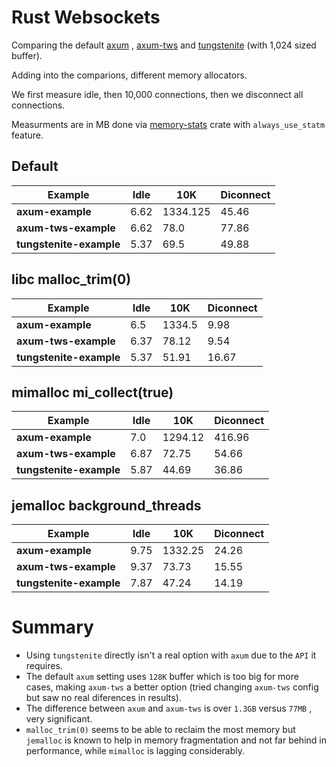 # Rust Websockets

Comparing the default [axum](https://crates.io/crates/axum) , [axum-tws](https://crates.io/crates/axum-tws) and [tungstenite](https://crates.io/crates/tungstenite) (with 1,024 sized buffer).

Adding into the comparions, different memory allocators.

We first measure idle, then 10,000 connections, then we disconnect all connections.

Measurments are in MB done via [memory-stats](https://crates.io/crates/memory-stats) crate with `always_use_statm` feature.

## Default

| Example               | Idle     | 10K  | Diconnect   |
|-----------------------|----------|------------|-------------|
| **axum-example**      | 6.62  | 1334.125 | 45.46    |
| **axum-tws-example**  | 6.62  | 78.0   | 77.86    |
| **tungstenite-example**| 5.37  | 69.5   | 49.88    |

## libc malloc_trim(0)

| Example               | Idle     | 10K  | Diconnect   |
|-----------------------|----------|------------|-------------|
| **axum-example**      | 6.5  | 1334.5 | 9.98    |
| **axum-tws-example**  | 6.37  | 78.12   | 9.54    |
| **tungstenite-example**| 5.37  | 51.91   | 16.67    |

## mimalloc mi_collect(true)

| Example               | Idle     | 10K  | Diconnect   |
|-----------------------|----------|------------|-------------|
| **axum-example**      | 7.0  | 1294.12 | 416.96   |
| **axum-tws-example**  | 6.87  | 72.75   | 54.66    |
| **tungstenite-example**| 5.87  | 44.69   | 36.86    |


## jemalloc background_threads

| Example               | Idle     | 10K  | Diconnect   |
|-----------------------|-----------|------------|-------------|
| **axum-example**      | 9.75  | 1332.25 | 24.26    |
| **axum-tws-example**  | 9.37   | 73.73   | 15.55    |
| **tungstenite-example**| 7.87   | 47.24   | 14.19    |


# Summary

* Using `tungstenite` directly isn't a real option with `axum` due to the `API` it requires.
* The default `axum` setting uses `128K` buffer which is too big for more cases, making `axum-tws` a better option (tried changing `axum-tws` config but saw no real diferences in results).
* The difference between `axum` and `axum-tws` is over `1.3GB` versus `77MB` , very significant.
* `malloc_trim(0)` seems to be able to reclaim the most memory but `jemalloc` is known to help in memory fragmentation and not far behind in performance, while `mimalloc` is lagging considerably. 


